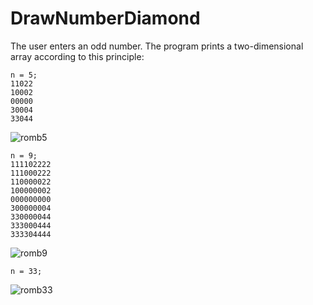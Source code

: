 # DrawNumberDiamond

The user enters an odd number. The program prints a two-dimensional array according to this principle:

```
n = 5;
11022
10002
00000
30004
33044
```

![romb5](https://user-images.githubusercontent.com/64314690/193037083-6449520e-88ca-4ddd-b611-88834e9b152b.jpg)

```
n = 9;
111102222
111000222
110000022
100000002
000000000
300000004
330000044
333000444
333304444
```

![romb9](https://user-images.githubusercontent.com/64314690/193037682-6c680240-57f5-4903-b9fe-f75ab29967a3.jpg)

```
n = 33;
```

![romb33](https://user-images.githubusercontent.com/64314690/193037943-899a5ce4-e028-4310-a747-4e17483dad70.jpg)
